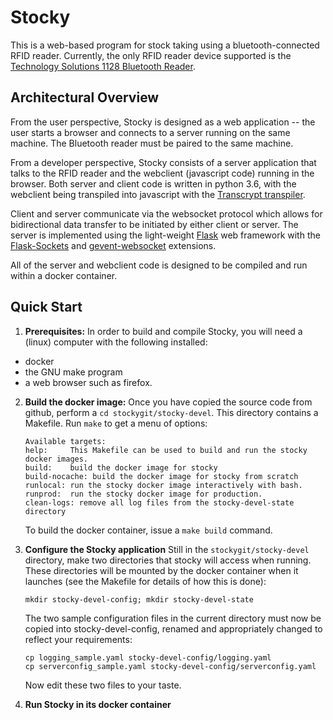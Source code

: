 # Stocky
This is a web-based program for stock taking using a bluetooth-connected RFID reader. Currently, the only RFID reader device supported is the [Technology Solutions 1128 Bluetooth Reader](https://www.tsl.com/products/1128-bluetooth-handheld-uhf-rfid-reader/).

## Architectural Overview
From the user perspective, Stocky is designed as a web application -- the user starts a browser
and connects to a server running on the same machine. The Bluetooth reader must be paired
to the same machine.

From a developer perspective, Stocky consists of a server application that talks to the RFID reader
and the webclient (javascript code) running in the browser.
Both server and client code is written in python 3.6, with the webclient being transpiled into
javascript with the [Transcrypt transpiler](https://transcrypt.org/).

Client and server communicate via the websocket protocol which allows for bidirectional
data transfer to be initiated by either client or server.
The server is implemented using the light-weight [Flask](http://flask.pocoo.org/) web framework with
the [Flask-Sockets](https://github.com/kennethreitz/flask-sockets)
and [gevent-websocket](https://github.com/jgelens/gevent-websocket)  extensions.

All of the server and webclient code is designed to be compiled and run within a docker container.

## Quick Start
1. **Prerequisites:** In order to build and compile Stocky, you will need a (linux) computer with the following installed:
  - docker
  - the GNU make program
  - a web browser such as firefox.

2. **Build the docker image:** Once you have copied the source code from github, perform
     a `cd stockygit/stocky-devel`.
	 This directory contains a Makefile. Run `make` to get a menu of options:
   ```
   Available targets:
   help:     This Makefile can be used to build and run the stocky docker images.
   build:    build the docker image for stocky
   build-nocache: build the docker image for stocky from scratch
   runlocal: run the stocky docker image interactively with bash.
   runprod:  run the stocky docker image for production.
   clean-logs: remove all log files from the stocky-devel-state directory
   ```
   To build the docker container, issue a `make build` command.

3. **Configure the Stocky application**
   Still in the `stockygit/stocky-devel` directory, make two directories that stocky
   will access when running. These directories will be mounted by the docker container
   when it launches (see the Makefile for details of how this is done):
   ```
   mkdir stocky-devel-config; mkdir stocky-devel-state
   ```
   The two sample configuration files in the current directory must now be copied into
   stocky-devel-config, renamed and appropriately changed to reflect your requirements:
   ```
   cp logging_sample.yaml stocky-devel-config/logging.yaml
   cp serverconfig_sample.yaml stocky-devel-config/serverconfig.yaml
   ```
   Now edit these two files to your taste.
   
4. **Run Stocky in its docker container**

